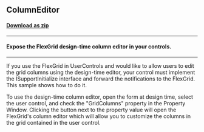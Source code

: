 ## ColumnEditor
#### [Download as zip](https://grapecity.github.io/DownGit/#/home?url=https://github.com/GrapeCity/ComponentOne-WinForms-Samples/tree/master/NetFramework\FlexGrid\CS\ColumnEditor)
____
#### Expose the FlexGrid design-time column editor in your controls.
____
If you use the FlexGrid in UserControls and would like to allow users to edit the grid columns using the design-time editor,
your control must implement the ISupportInitialize interface and forward the notifications to the FlexGrid. This sample shows how to do it.

To use the design-time column editor, open the form at design time, select the user control, and check the "GridColumns" property in the Property Window.
Clicking the button next to the property value will open the FlexGrid's column editor which will allow you to customize the columns in the grid contained in the user control.

